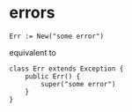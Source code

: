 # errors

```
Err := New("some error")
```

equivalent to 
```
class Err extends Exception {
    public Err() {
        super("some error")
    }
}
```